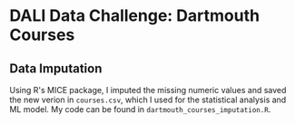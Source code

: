 # DALI Data Challenge: Dartmouth Courses

## Data Imputation
Using R's MICE package, I imputed the missing numeric values and saved the new verion in `courses.csv`, which I used for the statistical analysis and ML model. My code can be found in `dartmouth_courses_imputation.R`.

